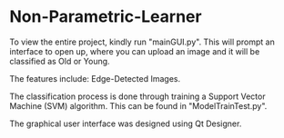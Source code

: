 # Non-Parametric-Learner

To view the entire project, kindly run "mainGUI.py". This will prompt an interface to open up, where you can upload an image and it will be classified as Old or Young.

The features include: Edge-Detected Images.

The classification process is done through training a Support Vector Machine (SVM) algorithm. This can be found in "ModelTrainTest.py".

The graphical user interface was designed using Qt Designer.
